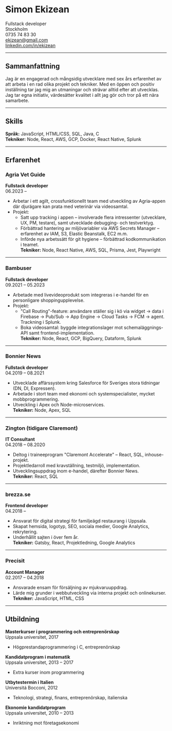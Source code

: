 # Simon Ekizean

Fullstack developer  
Stockholm  
0735 74 83 30  
[ekizean@gmail.com](mailto:ekizean@gmail.com)  
[linkedin.com/in/ekizean](https://www.linkedin.com/in/ekizean)

---

## Sammanfattning

Jag är en engagerad och mångsidig utvecklare med sex års erfarenhet av att arbeta i en rad olika projekt och tekniker. Med en öppen och positiv inställning tar jag mig an utmaningar och strävar alltid efter att utvecklas. Jag tar egna initiativ, värdesätter kvalitet i allt jag gör och tror på ett nära samarbete.

---

## Skills

**Språk:** JavaScript, HTML/CSS, SQL, Java, C  
**Tekniker:** Node, React, AWS, GCP, Docker, React Native, Splunk

---

## Erfarenhet

### Agria Vet Guide

**Fullstack developer**  
06.2023 –

- Arbetar i ett agilt, crossfunktionellt team med utveckling av Agria-appen där djurägare kan prata med veterinär via videosamtal.
- Projekt:
  - Satt upp tracking i appen – involverade flera intressenter (utvecklare, UX, PM, testare), samt utvecklade debugging- och testverktyg.
  - Förbättrad hantering av miljövariabler via AWS Secrets Manager – erfarenhet av IAM, S3, Elastic Beanstalk, EC2 m.m.
  - Införde nya arbetssätt för git hygiene – förbättrad kodkommunikation i teamet.  
    **Tekniker:** Node, React Native, AWS, SQL, Prisma, Jest, Playwright

---

### Bambuser

**Fullstack developer**  
09.2021 – 05.2023

- Arbetade med livevideoprodukt som integreras i e-handel för en personligare shoppingupplevelse.
- Projekt:
  - "Call Routing"-feature: användare ställer sig i kö via widget → data i Firebase → Pub/Sub → App Engine → Cloud Tasks → FCM → agent. Trackning i Splunk.
  - Boka videosamtal: byggde integrationslager mot schemaläggnings-API samt frontend-implementation.  
    **Tekniker:** Node, React, GCP, BigQuery, Dataform, Splunk

---

### Bonnier News

**Fullstack developer**  
04.2019 – 08.2021

- Utvecklade affärssystem kring Salesforce för Sveriges stora tidningar (DN, DI, Expressen).
- Arbetade i stort team med ekonomi och systemspecialister, mycket mobbprogrammering.
- Utveckling i Apex och Node-microservices.  
  **Tekniker:** Node, Apex, SQL

---

### Zington (tidigare Claremont)

**IT Consultant**  
04.2018 – 08.2020

- Deltog i traineeprogram "Claremont Accelerate" – React, SQL, inhouse-projekt.
- Projektledarroll med kravställning, testmiljö, implementation.
- Utvecklingsuppdrag inom e-handel, därefter Bonnier News.  
  **Tekniker:** React, SQL

---

### brezza.se

**Frontend developer**  
04.2018 –

- Ansvarat för digital strategi för familjeägd restaurang i Uppsala.
- Skapat hemsida, logotyp, SEO, sociala medier, Google Analytics, rekrytering.
- Underhållit sajten i över fem år.  
  **Tekniker:** Gatsby, React, Projektledning, Google Analytics

---

### Precisit

**Account Manager**  
02.2017 – 04.2018

- Ansvarade ensam för försäljning av mjukvaruuppdrag.
- Lärde mig grunder i webbutveckling via interna projekt och onlinekurser.  
  **Tekniker:** JavaScript, HTML, CSS

---

## Utbildning

**Masterkurser i programmering och entreprenörskap**  
Uppsala universitet, 2017

- Högprestandaprogrammering i C, entreprenörskap

**Kandidatprogram i matematik**  
Uppsala universitet, 2013 – 2017

- Extra kurser inom programmering

**Utbytestermin i Italien**  
Universitá Bocconi, 2012

- Teknologi, strategi, finans, entreprenörskap, italienska

**Ekonomie kandidatprogram**  
Uppsala universitet, 2010 – 2013

- Inriktning mot företagsekonomi
